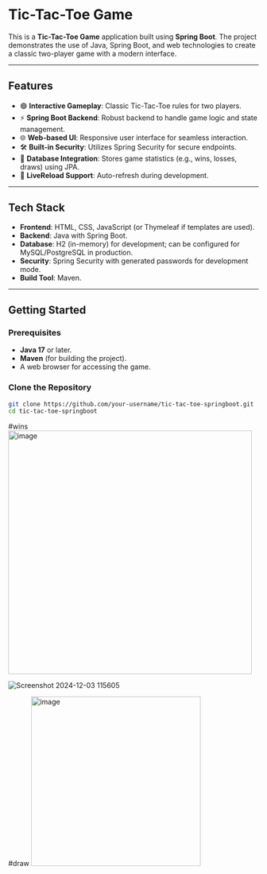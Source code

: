 # Tic-Tac-Toe Game

This is a **Tic-Tac-Toe Game** application built using **Spring Boot**. The project demonstrates the use of Java, Spring Boot, and web technologies to create a classic two-player game with a modern interface.

---

## Features
- 🟢 **Interactive Gameplay**: Classic Tic-Tac-Toe rules for two players.
- ⚡ **Spring Boot Backend**: Robust backend to handle game logic and state management.
- 🌐 **Web-based UI**: Responsive user interface for seamless interaction.
- 🛠️ **Built-in Security**: Utilizes Spring Security for secure endpoints.
- 💾 **Database Integration**: Stores game statistics (e.g., wins, losses, draws) using JPA.
- 🔄 **LiveReload Support**: Auto-refresh during development.

---

## Tech Stack
- **Frontend**: HTML, CSS, JavaScript (or Thymeleaf if templates are used).
- **Backend**: Java with Spring Boot.
- **Database**: H2 (in-memory) for development; can be configured for MySQL/PostgreSQL in production.
- **Security**: Spring Security with generated passwords for development mode.
- **Build Tool**: Maven.

---

## Getting Started

### Prerequisites
- **Java 17** or later.
- **Maven** (for building the project).
- A web browser for accessing the game.

### Clone the Repository
```bash
git clone https://github.com/your-username/tic-tac-toe-springboot.git
cd tic-tac-toe-springboot
```
#wins
<img width="490" alt="image" src="https://github.com/user-attachments/assets/b220cbe5-0230-4a98-9a90-2d5623bc9364">

![Screenshot 2024-12-03 115605](https://github.com/user-attachments/assets/19c7351d-fca2-4eca-a046-583f0135e085)

#draw
<img width="341" alt="image" src="https://github.com/user-attachments/assets/d25d30d7-9b75-4178-85fe-dd9a0e8d4b39">




